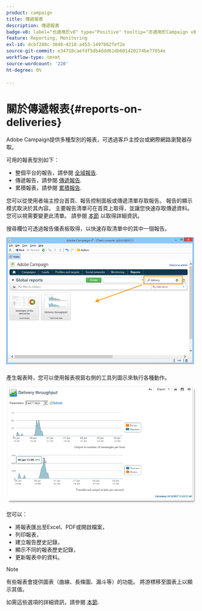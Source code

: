 ```yaml
---
product: campaign
title: 傳遞報表
description: 傳遞報表
badge-v8: label="也適用於v8" type="Positive" tooltip="亦適用於Campaign v8"
feature: Reporting, Monitoring
exl-id: dcbf280c-3040-4218-a453-1497662fef2e
source-git-commit: e34718caefdf5db4ddd61db601420274be77054e
workflow-type: tm+mt
source-wordcount: '220'
ht-degree: 0%

---
```


# 關於傳遞報表{#reports-on-deliveries}



Adobe Campaign提供多種型別的報表，可透過客戶主控台或網際網路瀏覽器存取。

可用的報表型別如下：

* 整個平台的報告，請參閱 [全域報告](../../reporting/using/global-reports.md).
* 傳遞報告，請參閱 [傳遞報告](../../reporting/using/delivery-reports.md).
* 累積報表，請參閱 [累積報告](../../reporting/using/cumulative-reports.md).

您可以從使用者端主控台首頁、報告控制面板或傳遞清單存取報告。 報告的顯示模式取決於其內容。 主要報告清單可在首頁上取得，並讓您快速存取傳遞資料。 您可以視需要變更此清單。 請參閱 [本節](../../reporting/using/about-reports-creation-in-campaign.md) 以取得詳細資訊。


搜尋欄位可透過報告儀表板取得，以快速存取清單中的其中一個報告。

![](assets/s_ncs_user_report_searchfield.png)

產生報表時，您可以使用報表視窗右側的工具列圖示來執行各種動作。

![](assets/s_ncs_user_report_toolbar.png)

您可以：

* 將報表匯出至Excel、PDF或開啟檔案，
* 列印報表，
* 建立報告歷史記錄，
* 顯示不同的報表歷史記錄，
* 更新報表中的資料。

>[!NOTE]
>
>有些報表會提供圖表（曲線、長條圖、漏斗等）的功能。 將游標移至圖表上以顯示其值。

如需這些選項的詳細資訊，請參閱 [本節](../../reporting/using/about-adobe-campaign-reporting-tools.md).
